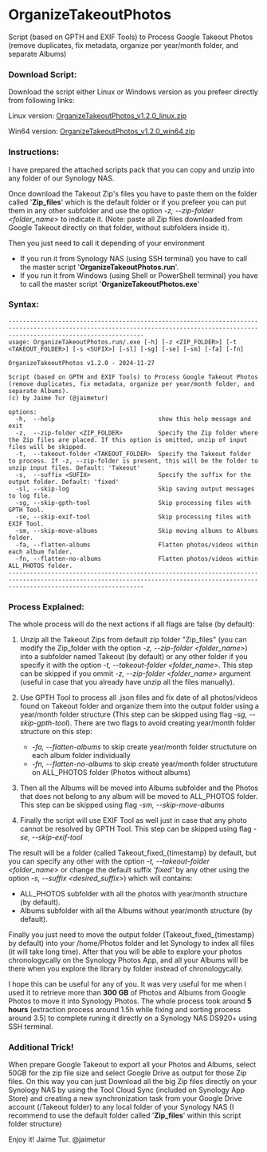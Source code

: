 # OrganizeTakeoutPhotos
Script (based on GPTH and EXIF Tools) to Process Google Takeout Photos (remove duplicates, fix metadata, organize per year/month folder, and separate Albums)

### Download Script:
Download the script either Linux or Windows version as you prefeer directly from following links:

Linux version: [OrganizeTakeoutPhotos_v1.2.0_linux.zip](https://github.com/jaimetur/OrganizeTakeoutPhotos/raw/refs/heads/main/built_versions/OrganizeTakeoutPhotos_v1.2.0_linux.zip)

Win64 version: [OrganizeTakeoutPhotos_v1.2.0_win64.zip](https://github.com/jaimetur/OrganizeTakeoutPhotos/raw/refs/heads/main/built_versions/OrganizeTakeoutPhotos_v1.2.0_win64.zip)


### Instructions:
I have prepared the attached scripts pack that you can copy and unzip into any folder of our Synology NAS.

Once download the Takeout Zip's files you have to paste them on the folder called '**Zip_files**' which is the default folder or if you prefeer you can put them in any other subfolder and use the option _-z, --zip-folder <folder_name>_ to indicate it. (Note: paste all Zip files downloaded from Google Takeout directly on that folder, without subfolders inside it).

Then you just need to call it depending of your environment
  - If you run it from Synology NAS (using SSH terminal) you have to call the master script '**OrganizeTakeoutPhotos.run**'.
  - If you run it from Windows (using Shell or PowerShell terminal) you have to call the master script '**OrganizeTakeoutPhotos.exe**'

### Syntax:
```
----------------------------------------------------------------------------------------------------------------------------------------------------------------------------------
usage: OrganizeTakeoutPhotos.run/.exe [-h] [-z <ZIP_FOLDER>] [-t <TAKEOUT_FOLDER>] [-s <SUFIX>] [-sl] [-sg] [-se] [-sm] [-fa] [-fn]

OrganizeTakeoutPhotos v1.2.0 - 2024-11-27

Script (based on GPTH and EXIF Tools) to Process Google Takeout Photos (remove duplicates, fix metadata, organize per year/month folder, and separate Albums).
(c) by Jaime Tur (@jaimetur)

options:
  -h,  --help                             show this help message and exit
  -z,  --zip-folder <ZIP_FOLDER>          Specify the Zip folder where the Zip files are placed. If this option is omitted, unzip of input files will be skipped.
  -t,  --takeout-folder <TAKEOUT_FOLDER>  Specify the Takeout folder to process. If -z, --zip-folder is present, this will be the folder to unzip input files. Default: 'Takeout'
  -s,  --suffix <SUFIX>                   Specify the suffix for the output folder. Default: 'fixed'
  -sl, --skip-log                         Skip saving output messages to log file.
  -sg, --skip-gpth-tool                   Skip processing files with GPTH Tool.
  -se, --skip-exif-tool                   Skip processing files with EXIF Tool.
  -sm, --skip-move-albums                 Skip moving albums to Albums folder.
  -fa, --flatten-albums                   Flatten photos/videos within each album folder.
  -fn, --flatten-no-albums                Flatten photos/videos within ALL_PHOTOS folder.
----------------------------------------------------------------------------------------------------------------------------------------------------------------------------------
```
### Process Explained:
The whole process will do the next actions if all flags are false (by default):

1. Unzip all the Takeout Zips from default zip folder "Zip_files" (you can modify the Zip_folder with the option _-z, --zip-folder <folder_name>_) into a subfolder named Takeout (by default) or any other folder if you specify it with the option _-t, --takeout-folder <folder_name>_. This step can be skipped if you ommit _-z, --zip-folder <folder_name>_ argument (useful in case that you already have unzip all the files manually).

2. Use GPTH Tool to process all .json files and fix date of all photos/videos found on Takeout folder and organize them into the output folder using a year/month folder structure (This step can be skipped using flag _-sg, --skip-gpth-tool_). There are two flags to avoid creating year/month folder structure on this step:
    - _-fa, --flatten-albums_ to skip create year/month folder structuture on each album folder individually
    - _-fn, --flatten-no-albums_ to skip create year/month folder structuture on ALL_PHOTOS folder (Photos without albums)

3. Then all the Albums will be moved into Albums subfolder and the Photos that does not belong to any album will be moved to ALL_PHOTOS folder. This step can be skipped using flag _-sm, --skip-move-albums_

4.  Finally the script will use EXIF Tool as well just in case that any photo cannot be resolved by GPTH Tool. This step can be skipped using flag _-se, --skip-exif-tool_

The result will be a folder (called Takeout_fixed_{timestamp} by default, but you can specify any other with the option _-t, --takeout-folder <folder_name>_ or change the default suffix _'fixed'_ by any other using the option _-s, --suffix <desired_suffix>_) which will contains:

- ALL_PHOTOS subfolder with all the photos with year/month structure (by default).
- Albums subfolder with all the Albums without year/month structure (by default).

Finally you just need to move the output folder (Takeout_fixed_{timestamp} by default) into your /home/Photos folder and let Synology to index all files (it will take long time). After that you will be able to explore your photos chronologycally on the Synology Photos App, and all your Albums will be there when you explore the library by folder instead of chronologycally.

I hope this can be useful for any of you. It was very useful for me when I used it to retrieve more than **300 GB** of Photos and Albums from Google Photos to move it into Synology Photos. The whole process took around **5 hours** (extraction process around 1.5h while fixing and sorting process around 3.5) to complete runing it directly on a Synology NAS DS920+ using SSH terminal.

### Additional Trick! 

When prepare Google Takeout to export all your Photos and Albums, select 50GB for the zip file size and select Google Drive as output for those Zip files. On this way you can just Download all the big Zip files directly on your Synology NAS by using the Tool Cloud Sync (included on Synology App Store) and creating a new synchronization task from your Google Drive account (/Takeout folder) to any local folder of your Synology NAS (I recommend to use the default folder called '**Zip_files**' within this script folder structure)

Enjoy it!
Jaime Tur.
@jaimetur 
